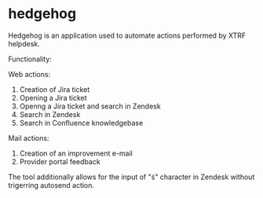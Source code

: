 hedgehog
========
Hedgehog is an application used to automate actions performed by XTRF helpdesk.

Functionality:

Web actions:
1) Creation of Jira ticket
2) Opening a Jira ticket
3) Openng a Jira ticket and search in Zendesk
4) Search in Zendesk
5) Search in Confluence knowledgebase

Mail actions:
1) Creation of an improvement e-mail
2) Provider portal feedback

The tool additionally allows for the input of "ś" character in Zendesk without trigerring autosend action.

 
